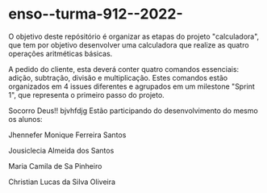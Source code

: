 # enso--turma-912--2022-

O objetivo deste repósitório é organizar as etapas do projeto "calculadora", que tem por objetivo desenvolver uma calculadora que realize as quatro 
operações aritméticas básicas.

A pedido do cliente, esta deverá conter quatro comandos essenciais: adição, subtração, divisão e multiplicação. Estes comandos estão organizados em 4 issues
diferentes e agrupados em um milestone "Sprint 1", que representa o primeiro passo do projeto.

Socorro Deus!!
bjvhfdjg
Estão participando do desenvolvimento do mesmo os alunos:

Jhennefer Monique Ferreira Santos 

Jousiclecia Almeida dos Santos

Maria Camila de Sa Pinheiro

Christian Lucas da Silva Oliveira 


